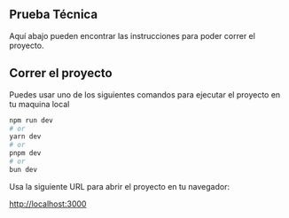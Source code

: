 ## Prueba Técnica
Aquí abajo pueden encontrar las instrucciones para poder correr el proyecto.

## Correr el proyecto

Puedes usar uno de los siguientes comandos para ejecutar el proyecto en tu maquina local

```bash
npm run dev
# or
yarn dev
# or
pnpm dev
# or
bun dev
```

Usa la siguiente URL para abrir el proyecto en tu navegador:

[http://localhost:3000](http://localhost:3000)
